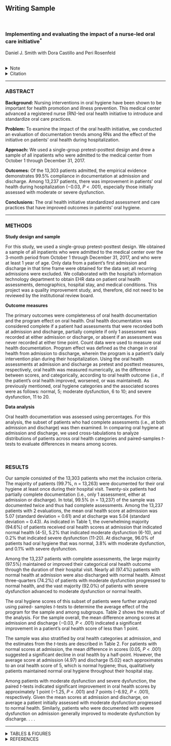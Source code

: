 ## Writing Sample

<br/>

### Implementing and evaluating the impact of a nurse-led oral care initiative<sup>*</sup> 

Daniel J. Smith with Dora Castillo and Peri Rosenfeld  

<br/>

<details>
  <summary>Note</summary>  
  <br/>
  
  This writing sample includes excerpts from the methods and results sections that I wrote for an article that was published in 2020.
  
</details>

<details>
 <summary>Citation</summary>
 <br/>
  
 Castillo D, Smith DJ, and Rosenfeld P. “Implementing and evaluating the impact of a nurse-led oral care initiative.” 2020. Journal of Nursing Care Quality, 35(2): 123-9. <a href="https://journals.lww.com/jncqjournal/Abstract/2020/04000/Implementing_and_Evaluating_the_Impact_of_a.5.aspx">Link to article.</a>

</details>

***

### ABSTRACT

**Background:** Nursing interventions in oral hygiene have been shown to be important for health promotion and illness prevention. This medical center advanced a registered nurse (RN)-led oral health initiative to introduce and standardize oral care practices.

**Problem:** To examine the impact of the oral health initiative, we conducted an evaluation of documentation trends among RNs and the effect of the initiative on patients’ oral health during hospitalization. 

**Approach:** We used a single-group pretest-posttest design and drew a sample of all inpatients who were admitted to the medical center from October 1 through December 31, 2017.

**Outcomes:** Of the 13,303 patients admitted, the empirical evidence demonstrates 99.5% compliance in documentation at admission and discharge. Among 13,237 patients, there was improvement in patients’ oral health during hospitalization (−0.03, *P* < .001), especially those initially assessed with moderate or severe dysfunction. 

**Conclusions:** The oral health initiative standardized assessment and care practices that have improved outcomes in patients’ oral hygiene.

***

### METHODS  

**Study design and sample**

For this study, we used a single-group pretest-posttest design. We obtained a sample of all inpatients who were admitted to the medical center over the 3-month period from October 1 through December 31, 2017, and who were at least 1 year of age. Only data from a patient’s first admission and discharge in that time frame were obtained for the data set; all recurring admissions were excluded. We collaborated with the hospital’s information technology department to obtain EHR data on patient oral health assessments, demographics, hospital stay, and medical conditions. This project was a quality improvement study, and, therefore, did not need to be reviewed by the institutional review board. 

**Outcome measures**

The primary outcomes were completeness of oral health documentation and the program effect on oral health. Oral health documentation was considered complete if a patient had assessments that were recorded both at admission and discharge, partially complete if only 1 assessment was recorded at either admission or discharge, or absent if an assessment was never recorded at either time point. Count data were used to measure oral health documentation. Program effect was defined as the change in oral health from admission to discharge, wherein the program is a patient’s daily intervention plan during their hospitalization. Using the oral health assessments at admission and discharge as pretest and posttest measures, respectively, oral health was measured numerically, as the difference between scores, and categorically, according to oral health outcome (i.e., if the patient’s oral health improved, worsened, or was maintained). As previously mentioned, oral hygiene categories and the associated scores were as follows: normal, 5; moderate dysfunction, 6 to 10; and severe dysfunction, 11 to 20. 

**Data analysis**

Oral health documentation was assessed using percentages. For this analysis, the subset of patients who had complete assessments (i.e., at both admission and discharge) was then examined. In comparing oral hygiene at admission and discharge, we used cross-tabulations to analyze distributions of patients across oral health categories and paired-samples *t*-tests to evaluate differences in means among scores. 


<br/>

### RESULTS

Our sample consisted of the 13,303 patients who met the inclusion criteria. The majority of patients (99.7%, n = 13,263) were documented for their oral hygiene at least once during their hospital visit. Twenty-six patients had partially complete documentation (i.e., only 1 assessment, either at admission or discharge). In total, 99.5% (n = 13,237) of the sample was documented twice and thus had complete assessments. Among the 13,237 patients with 2 evaluations, the mean oral health score at admission was 5.07 (standard deviation = 0.61) and at discharge was 5.04 (standard deviation = 0.43). As indicated in Table 1, the overwhelming majority (94.6%) of patients received oral health scores at admission that indicated normal health (4-5), 5.2% that indicated moderate dysfunction (6-10), and 0.2% that indicated severe dysfunction (11-20). At discharge, 96.0% of patients had oral hygiene that was normal, 3.8% with moderate dysfunction, and 0.1% with severe dysfunction. 

Among the 13,237 patients with complete assessments, the large majority (97.5%) maintained or improved their categorical oral health outcome through the duration of their hospital visit. Nearly all (97.4%) patients with normal health at admission were also discharged with normal health. Almost three-quarters (74.2%) of patients with moderate dysfunction progressed to normal health, and the vast majority (92.0%) of patients with severe dysfunction advanced to moderate dysfunction or normal health. 

The oral hygiene scores of this subset of patients were further analyzed using paired- samples *t*-tests to determine the average effect of the program for the sample and among subgroups. Table 2 shows the results of the analysis. For the sample overall, the mean difference among scores at admission and discharge (−0.03, *P* < .001) indicated a significant improvement in a patient’s oral health score of less than 1 point. 

The sample was also stratified by oral health categories at admission, and the estimates from the *t*-tests are described in Table 2. For patients with normal scores at admission, the mean difference in scores (0.05, *P* < .001) suggested a significant decline in oral health by a half-point. However, the average score at admission (4.97) and discharge (5.02) each approximates to an oral health score of 5, which is normal hygiene; thus, qualitatively patients maintained normal oral hygiene throughout their hospital stay. 

Among patients with moderate dysfunction and severe dysfunction, the paired *t*-tests indicated significant improvement in oral health scores by approximately 1 point (−1.25, *P* < .001) and 7 points (−6.92, *P* < .001), respectively. Given the mean scores at admission and discharge, on average a patient initially assessed with moderate dysfunction progressed to normal health. Similarly, patients who were documented with severe dysfunction on admission generally improved to moderate dysfunction by discharge. . . .

---

<details>
 <summary>TABLES & FIGURES</summary>
 <br/>
</details>

<details>
 <summary>REFERENCES</summary>
 <br/>
</details>
